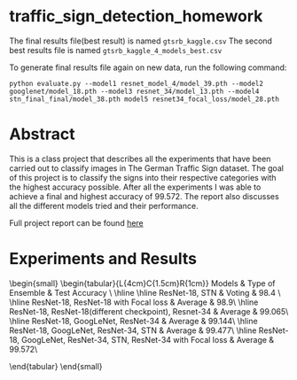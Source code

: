 # traffic_sign_detection_homework
The final results file(best result) is named `gtsrb_kaggle.csv`
The second best results file is named `gtsrb_kaggle_4_models_best.csv`

To generate final results file again on new data, run the following command:
```
python evaluate.py --model1 resnet_model_4/model_39.pth --model2 googlenet/model_18.pth --model3 resnet_34/model_13.pth --model4 stn_final_final/model_38.pth model5 resnet34_focal_loss/model_28.pth
```

# Abstract
This is a class project that describes all the experiments that have been carried out to classify images in The German Traffic Sign dataset. The goal of this project is to classify the signs into their respective categories with the highest accuracy possible. After all the experiments I was able to achieve a final and highest accuracy of 99.572. The report also discusses all the different models tried and their performance.

Full project report can be found [here](https://drive.google.com/file/d/1ZF7NpSZ2vZQ8zT4_1_9CHkBanoDFltpI/view?usp=sharing)

# Experiments and Results

\begin{small}
\begin{tabular}{L{4cm}C{1.5cm}R{1cm}}
Models & Type of Ensemble & Test Accuracy \\
\hline
\hline
ResNet-18, STN & Voting & 98.4 \\
\hline
ResNet-18, ResNet-18 with Focal loss & Average & 98.9\\ 
\hline
ResNet-18, ResNet-18(different checkpoint), Resnet-34 & Average & 99.065\\
\hline
ResNet-18, GoogLeNet, ResNet-34 & Average & 99.144\\
\hline
ResNet-18, GoogLeNet, ResNet-34, STN & Average & 99.477\\
\hline
ResNet-18, GoogLeNet, ResNet-34, STN, ResNet-34 with Focal loss & Average & 99.572\\

\end{tabular}
\end{small}


